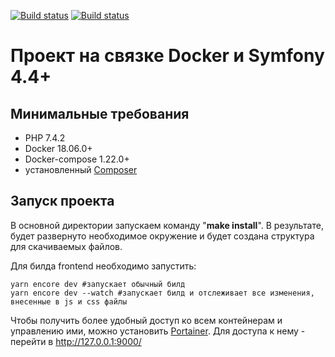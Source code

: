 <a href="https://travis-ci.com/MOPO3ULA/symfony-docker"><img src="https://travis-ci.com/MOPO3ULA/symfony-docker.svg?branch=master" alt="Build status"></a>
<a href="https://github.com/MOPO3ULA/symfony-docker/actions"><img src="https://github.com/MOPO3ULA/symfony-docker/workflows/PHP%20Composer/badge.svg?branch=master" alt="Build status"></a>

Проект на связке Docker и Symfony 4.4+
=====================================
Минимальные требования
----------------------
- PHP 7.4.2
- Docker 18.06.0+
- Docker-compose 1.22.0+
- установленный [Composer](https://getcomposer.org/download/)

Запуск проекта
--------------
В основной директории запускаем команду "**make install**". 
В результате, будет развернуто необходимое окружение и будет создана структура для скачиваемых файлов.
 
Для билда frontend необходимо запустить:

    yarn encore dev #запускает обычный билд
    yarn encore dev --watch #запускает билд и отслеживает все изменения, внесенные в js и css файлы
    
Чтобы получить более удобный доступ ко всем контейнерам и управлению ими, можно установить [Portainer](https://www.portainer.io/).
Для доступа к нему - перейти в http://127.0.0.1:9000/
